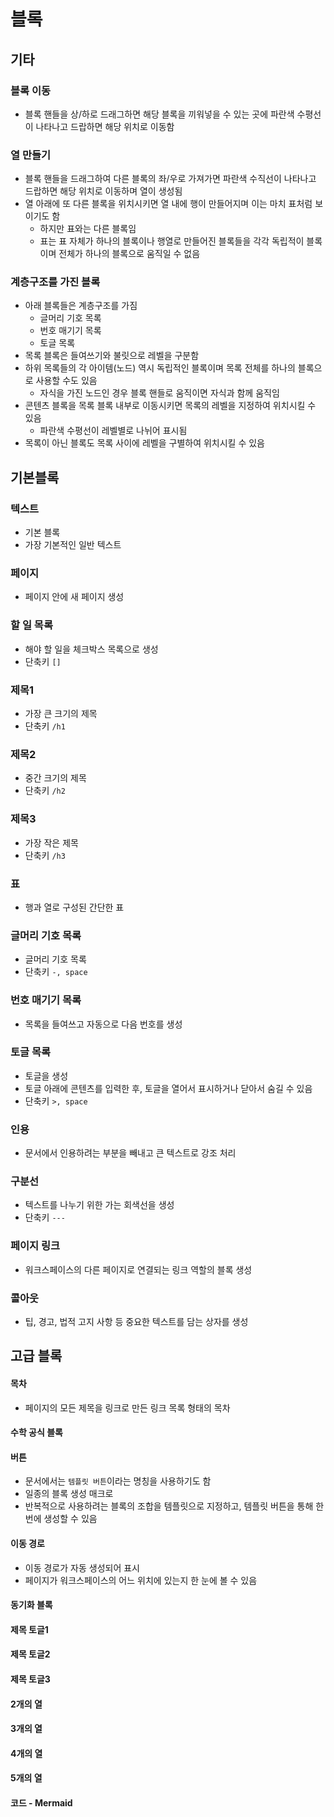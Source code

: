 # 블록
## 기타
### 블록 이동
- 블록 핸들을 상/하로 드래그하면 해당 블록을 끼워넣을 수 있는 곳에 파란색 수평선이 나타나고 드랍하면 해당 위치로 이동함
### 열 만들기
- 블록 핸들을 드래그하여 다른 블록의 좌/우로 가져가면 파란색 수직선이 나타나고 드랍하면 해당 위치로 이동하며 열이 생성됨
- 열 아래에 또 다른 블록을 위치시키면 열 내에 행이 만들어지며 이는 마치 표처럼 보이기도 함
  - 하지만 표와는 다른 블록임
  - 표는 표 자체가 하나의 블록이나 행열로 만들어진 블록들을 각각 독립적이 블록이며 전체가 하나의 블록으로 움직일 수 없음
### 계층구조를 가진 블록
- 아래 블록들은 계층구조를 가짐
  - 글머리 기호 목록
  - 번호 매기기 목록
  - 토글 목록
- 목록 블록은 들여쓰기와 불릿으로 레벨을 구분함
- 하위 목록들의 각 아이템(노드) 역시 독립적인 블록이며 목록 전체를 하나의 블록으로 사용할 수도 있음
  - 자식을 가진 노드인 경우 블록 핸들로 움직이면 자식과 함께 움직임
- 콘텐츠 블록을 목록 블록 내부로 이동시키면 목록의 레벨을 지정하여 위치시킬 수 있음
  - 파란색 수평선이 레벨별로 나뉘어 표시됨
- 목록이 아닌 블록도 목록 사이에 레벨을 구별하여 위치시킬 수 있음


## 기본블록

### 텍스트
- 기본 블록
- 가장 기본적인 일반 텍스트
### 페이지
- 페이지 안에 새 페이지 생성
### 할 일 목록
- 해야 할 일을 체크박스 목록으로 생성
- 단축키 `[]`
### 제목1
- 가장 큰 크기의 제목
- 단축키 `/h1`
### 제목2
- 중간 크기의 제목
- 단축키 `/h2`
### 제목3
- 가장 작은 제목
- 단축키 `/h3`
### 표
- 행과 열로 구성된 간단한 표
### 글머리 기호 목록
- 글머리 기호 목록
- 단축키 `-, space`
### 번호 매기기 목록
- 목록을 들여쓰고 자동으로 다음 번호를 생성
### 토글 목록
- 토글을 생성
- 토글 아래에 콘텐츠를 입력한 후, 토글을 열어서 표시하거나 닫아서 숨길 수 있음
- 단축키 `>, space`
### 인용
- 문서에서 인용하려는 부분을 빼내고 큰 텍스트로 강조 처리
### 구분선
- 텍스트를 나누기 위한 가는 회색선을 생성
- 단축키 `---`
### 페이지 링크
- 워크스페이스의 다른 페이지로 연결되는 링크 역할의 블록 생성
### 콜아웃
- 팁, 경고, 법적 고지 사항 등 중요한 텍스트를 담는 상자를 생성


## 고급 블록
#### 목차
- 페이지의 모든 제목을 링크로 만든 링크 목록 형태의 목차
#### 수학 공식 블록
#### 버튼
- 문서에서는 `템플릿 버튼`이라는 명칭을 사용하기도 함
- 일종의 블록 생성 매크로
- 반복적으로 사용하려는 블록의 조합을 템플릿으로 지정하고, 템플릿 버튼을 통해 한 번에 생성할 수 있음
#### 이동 경로
- 이동 경로가 자동 생성되어 표시
- 페이지가 워크스페이스의 어느 위치에 있는지 한 눈에 볼 수 있음
#### 동기화 블록
#### 제목 토글1
#### 제목 토글2
#### 제목 토글3
#### 2개의 열
#### 3개의 열
#### 4개의 열
#### 5개의 열
#### 코드 - Mermaid